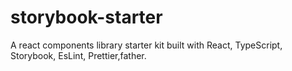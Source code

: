 # storybook-starter

A react components library starter kit built with React, TypeScript, Storybook, EsLint, Prettier,father.
